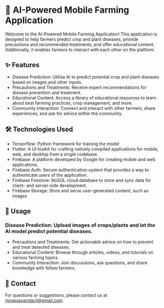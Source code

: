 # 🌾 AI-Powered Mobile Farming Application
Welcome to the AI-Powered Mobile Farming Application! This application is designed to help farmers predict crop and plant diseases, provide precautions and recommended treatments, and offer educational content. Additionally, it enables farmers to interact with each other on the platform.

## ✨ Features
- Disease Prediction: Utilize AI to predict potential crop and plant diseases based on images and other inputs.
- Precautions and Treatments: Receive expert recommendations for disease prevention and treatment.
- Educational Content: Access a library of educational resources to learn about best farming practices, crop management, and more.
- Community Interaction: Connect and interact with other farmers, share experiences, and ask for advice within the community.
## 🛠️ Technologies Used
- Tensorflow: Python framework for training the model
- Flutter: A UI toolkit for crafting natively compiled applications for mobile, web, and desktop from a single codebase.
- Firebase: A platform developed by Google for creating mobile and web applications.
- Firebase Auth: Secure authentication system that provides a way to authenticate users of the application.
- Firebase Firestore: NoSQL cloud database to store and sync data for client- and server-side development.
- Firebase Storage: Store and serve user-generated content, such as images

## 📱 Usage
### Disease Prediction: Upload images of crops/plants and let the AI model predict potential diseases.
- Precautions and Treatments: Get actionable advice on how to prevent and treat detected diseases.
- Educational Content: Browse through articles, videos, and tutorials on various farming topics.
- Community Interaction: Join discussions, ask questions, and share knowledge with fellow farmers.


## 📧 Contact
For questions or suggestions, please contact us at mosesayandau1@gmail.com.

